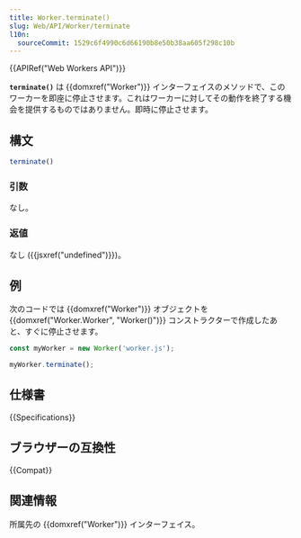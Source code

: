 ```yaml
---
title: Worker.terminate()
slug: Web/API/Worker/terminate
l10n:
  sourceCommit: 1529c6f4990c6d66190b8e50b38aa605f298c10b
---
```

{{APIRef("Web Workers API")}}

**`terminate()`** は {{domxref("Worker")}} インターフェイスのメソッドで、このワーカーを即座に停止させます。これはワーカーに対してその動作を終了する機会を提供するものではありません。即時に停止させます。

## 構文

```js
terminate()
```

### 引数

なし。

### 返値

なし ({{jsxref("undefined")}})。

## 例

次のコードでは {{domxref("Worker")}} オブジェクトを {{domxref("Worker.Worker", "Worker()")}} コンストラクターで作成したあと、すぐに停止させます。

```js
const myWorker = new Worker('worker.js');

myWorker.terminate();
```

## 仕様書

{{Specifications}}

## ブラウザーの互換性

{{Compat}}

## 関連情報

所属先の {{domxref("Worker")}} インターフェイス。

